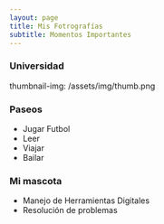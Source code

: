 ```yaml
---
layout: page
title: Mis Fotrografías 
subtitle: Momentos Importantes  
---
```


### Universidad
thumbnail-img: /assets/img/thumb.png

### Paseos
<ul>
<li>Jugar Futbol </li>
<li>Leer</li>
<li>Viajar</li>
<li>Bailar</li>
</ul>

### Mi mascota
<ul>
<li>Manejo de Herramientas Digitales</li>
<li>Resolución de problemas</li>
</ul>



